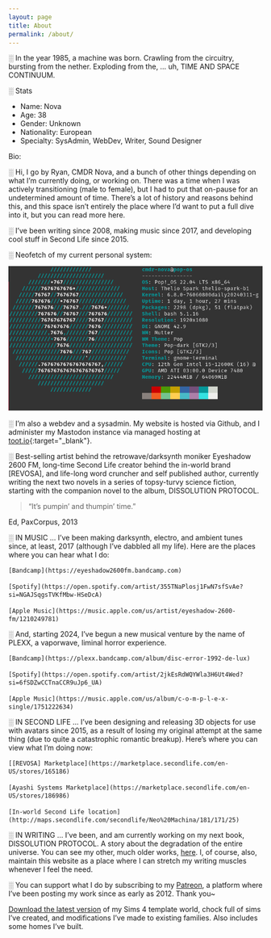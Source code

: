 ```yaml
---
layout: page
title: About
permalink: /about/
---
```


░ In the year 1985, a machine was born. Crawling from the circuitry, bursting from the nether. Exploding from the, … uh, TIME AND SPACE CONTINUUM.

░ Stats

 - Name: Nova
 - Age: 38
 - Gender: Unknown
 - Nationality: European
 - Specialty: SysAdmin, WebDev, Writer, Sound Designer

 Bio:

░ Hi, I go by Ryan, CMDR Nova, and a bunch of other things depending on what I’m currently doing, or working on. There was a time when I was actively transitioning (male to female), but I had to put that on-pause for an undetermined amount of time. There’s a lot of history and reasons behind this, and this space isn’t entirely the place where I’d want to put a full dive into it, but you can read more here.

░ I’ve been writing since 2008, making music since 2017, and developing cool stuff in Second Life since 2015.

░ Neofetch of my current personal system:

![my neofetch](/img/about/fetch/fetch.webp)

░ I’m also a webdev and a sysadmin. My website is hosted via Github, and I administer my Mastodon instance via managed hosting at [toot.io](https://toot.io/mastodon_hosting.html){:target="_blank"}.

░ Best-selling artist behind the retrowave/darksynth moniker Eyeshadow 2600 FM, long-time Second Life creator behind the in-world brand [REVOSA], and life-long word cruncher and self published author, currently writing the next two novels in a series of topsy-turvy science fiction, starting with the companion novel to the album, DISSOLUTION PROTOCOL.

> “It’s pumpin’ and thumpin’ time.”

Ed, PaxCorpus, 2013

░ IN MUSIC … I’ve been making darksynth, electro, and ambient tunes since, at least, 2017 (although I’ve dabbled all my life). Here are the places where you can hear what I do:

    [Bandcamp](https://eyeshadow2600fm.bandcamp.com)

    [Spotify](https://open.spotify.com/artist/355TNaPlosj1FwN7sfSvAe?si=NGAJSqgsTVKfMbw-HSeDcA)

    [Apple Music](https://music.apple.com/us/artist/eyeshadow-2600-fm/1210249781)

░ And, starting 2024, I’ve begun a new musical venture by the name of PLEXX, a vaporwave, liminal horror experience.

    [Bandcamp](https://plexx.bandcamp.com/album/disc-error-1992-de-lux)

    [Spotify](https://open.spotify.com/artist/2jkEsRdWQYWla3H6Ut4Wed?si=6fSDZwCCTnaCCR9uJp6_UA)

    [Apple Music](https://music.apple.com/us/album/c-o-m-p-l-e-x-single/1751222634)

░ IN SECOND LIFE … I’ve been designing and releasing 3D objects for use with avatars since 2015, as a result of losing my original attempt at the same thing (due to quite a catastrophic romantic breakup). Here’s where you can view what I’m doing now:

    [[REVOSA] Marketplace](https://marketplace.secondlife.com/en-US/stores/165186)

    [Ayashi Systems Marketplace](https://marketplace.secondlife.com/en-US/stores/186986)
    
    [In-world Second Life location](http://maps.secondlife.com/secondlife/Neo%20Machina/181/171/25)

░ IN WRITING … I’ve been, and am currently working on my next book, DISSOLUTION PROTOCOL. A story about the degradation of the entire universe. You can see my other, much older works, [here](https://www.amazon.com/stores/Ryan-S.-Fortney/author/B004XWM2X4?ref=sr_ntt_srch_lnk_1&qid=1715877791&sr=8-1&isDramIntegrated=true&shoppingPortalEnabled=true). I, of course, also, maintain this website as a place where I can stretch my writing muscles whenever I feel the need.

░ You can support what I do by subscribing to my [Patreon](https://www.patreon.com/cmdr_nova), a platform where I’ve been posting my work since as early as 2012. Thank you~

[Download the latest version](https://drive.google.com/file/d/1NcQ4QxEgEWJtyACQBVw3izEJu7n3sBO-/view?usp=drive_link) of my Sims 4 template world, chock full of sims I’ve created, and modifications I’ve made to existing families. Also includes some homes I’ve built.

